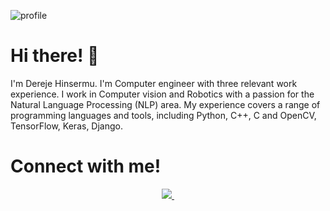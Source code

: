 ![profile](https://user-images.githubusercontent.com/45657872/221397566-281f70f3-5f39-40e4-b12b-e52be6ef76d7.png)

# Hi there! 👋 <br/>

I'm Dereje Hinsermu. I'm Computer engineer with three relevant work experience. I work in Computer vision and Robotics with a passion for the Natural Language Processing (NLP) area. My experience covers a range of programming languages and tools, including Python, C++, C and OpenCV, TensorFlow, Keras, Django.<br/>

# Connect with me!

<p align="center">
  <a href="https://www.linkedin.com/in/dereje-hinsermu-519a26161/" target="_blank">
    <img src="https://img.shields.io/badge/linkedin-0077B5.svg?style=flat&logo=linkedin&logoColor=white"/>
  </a>
  <a href="https://twitter.com/kiyuderee">
    <img src="https://img.shields.io/twitter/follow/eddiejaoude?label=Twitter&logo=twitter&style=for-the-badge&color=blue" alt=""/>
  </a>
  
   
  
  
<p/>
